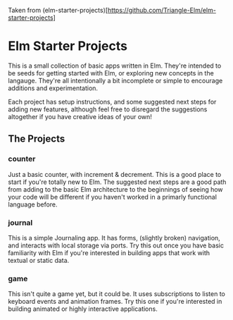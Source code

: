 Taken from (elm-starter-projects)[https://github.com/Triangle-Elm/elm-starter-projects]

# Elm Starter Projects

This is a small collection of basic apps written in Elm. They're intended to be
seeds for getting started with Elm, or exploring new concepts in the langauge.
They're all intentionally a bit incomplete or simple to encourage additions and
experimentation.

Each project has setup instructions, and some suggested next steps for adding
new features, although feel free to disregard the suggestions altogether if you
have creative ideas of your own!

## The Projects

### counter

Just a basic counter, with increment & decrement. This is a good place to start
if you're totally new to Elm. The suggested next steps are a good path from
adding to the basic Elm architecture to the beginnings of seeing how your code
will be different if you haven't worked in a primarly functional language
before.

### journal

This is a simple Journaling app. It has forms, (slightly broken) navigation, and
interacts with local storage via ports. Try this out once you have basic
familiarity with Elm if you're interested in building apps that work with
textual or static data.

### game

This isn't quite a game yet, but it could be. It uses subscriptions to listen to
keyboard events and animation frames. Try this one if you're interested in
building animated or highly interactive applications.
